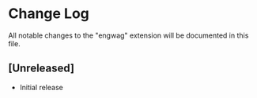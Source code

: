 # Change Log

All notable changes to the "engwag" extension will be documented in this file.



## [Unreleased]

- Initial release